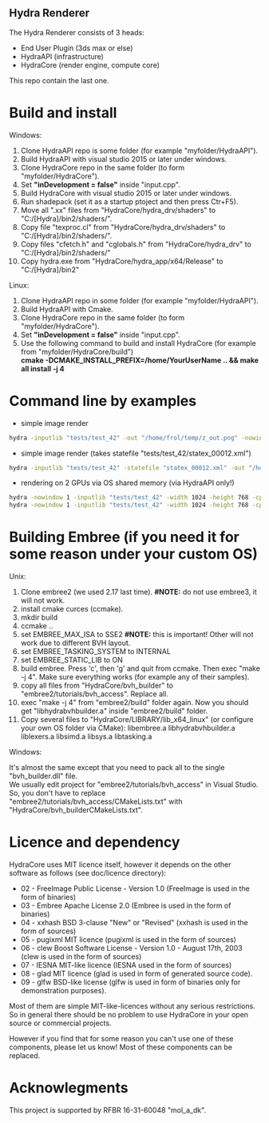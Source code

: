## Hydra Renderer

The Hydra Renderer consists of 3 heads:

- End User Plugin (3ds max or else)
- HydraAPI (infrastructure)
- HydraCore (render engine, compute core)

This repo contain the last one.

# Build and install

Windows:
1. Clone HydraAPI repo is some folder (for example "myfolder/HydraAPI"). 
2. Build HydraAPI with visual studio 2015 or later under windows.
3. Clone HydraCore repo in the same folder (to form "myfolder/HydraCore").
4. Set **"inDevelopment = false"** inside "input.cpp". 
5. Build HydraCore with visual studio 2015 or later under windows.
6. Run shadepack (set it as a startup ptoject and then press Ctr+F5).
7. Move all ".xx" files from "HydraCore/hydra_drv/shaders" to "C:/[Hydra]/bin2/shaders/".
8. Copy file "texproc.cl" from "HydraCore/hydra_drv/shaders" to "C:/[Hydra]/bin2/shaders/".
9. Copy files "cfetch.h" and "cglobals.h" from "HydraCore/hydra_drv" to "C:/[Hydra]/bin2/shaders/"
10. Copy hydra.exe from "HydraCore/hydra_app/x64/Release" to "C:/[Hydra]/bin2"


Linux:
1. Clone HydraAPI repo in some folder (for example "myfolder/HydraAPI"). 
2. Build HydraAPI with Cmake.
3. Clone HydraCore repo in the same folder (to form "myfolder/HydraCore").
4. Set **"inDevelopment = false"** inside "input.cpp". 
5. Use the following command to build and install HydraCore (for example from "myfolder/HydraCore/build")   
**cmake -DCMAKE_INSTALL_PREFIX=/home/YourUserName .. && make all install -j 4**

# Command line by examples

* simple image render
```bash
hydra -inputlib "tests/test_42" -out "/home/frol/temp/z_out.png" -nowindow 1 
```

* simple image render (takes statefile "tests/test_42/statex_00012.xml")
```bash
hydra -inputlib "tests/test_42" -statefile "statex_00012.xml" -out "/home/frol/temp/z_out.png" -nowindow 1 
```

* rendering on 2 GPUs via OS shared memory (via HydraAPI only!)
```bash
hydra -nowindow 1 -inputlib "tests/test_42" -width 1024 -height 768 -cpu_fb 0 -sharedimage hydraimage_1533639330288 -cl_device_id 0
hydra -nowindow 1 -inputlib "tests/test_42" -width 1024 -height 768 -cpu_fb 0 -sharedimage hydraimage_1533639330288 -cl_device_id 1
```

# Building Embree (if you need it for some reason under your custom OS)

Unix:

1. Clone embree2 (we used 2.17 last time). **#NOTE:** do not use embree3, it will not work.
2. install cmake curces (ccmake).
3. mkdir build
4. ccmake ..
5. set EMBREE_MAX_ISA to SSE2 **#NOTE:** this is important! Other will not work due to different BVH layout.
6. set EMBREE_TASKING_SYSTEM to INTERNAL
7. set EMBREE_STATIC_LIB to ON
8. build embree. Press 'c', then 'g' and quit from ccmake. Then exec "make -j 4".
   Make sure everything works (for example any of their samples). 
9. copy all files from "HydraCore/bvh_builder" to "embree2/tutorials/bvh_access". Replace all.
10. exec "make -j 4" from "embree2/build" folder again.
    Now you should get "libhydrabvhbuilder.a" inside "embree2/build" folder.
11. Copy several files to "HydraCore/LIBRARY/lib_x64_linux" (or configure your own OS folder via CMake):
    libembree.a
    libhydrabvhbuilder.a
    liblexers.a
    libsimd.a
    libsys.a
    libtasking.a

Windows:

It's almost the same except that you need to pack all to the single "bvh_builder.dll" file. \
We usually edit project for "embree2/tutorials/bvh_access" in Visual Studio. \
So, you don't have to replace "embree2/tutorials/bvh_access/CMakeLists.txt" with "HydraCore/bvh_builderCMakeLists.txt".

# Licence and dependency

HydraCore uses MIT licence itself, however it depends on the other software as follows (see doc/licence directory):

* 02 - FreeImage Public License - Version 1.0 (FreeImage is used in the form of binaries)
* 03 - Embree Apache License 2.0 (Embree is used in the form of binaries)
* 04 - xxhash BSD 3-clause "New" or "Revised" (xxhash is used in the form of sources)
* 05 - pugixml MIT licence (pugixml is used in the form of sources)
* 06 - clew Boost Software License - Version 1.0 - August 17th, 2003 (clew is used in the form of sources)
* 07 - IESNA MIT-like licence (IESNA used in the form of sources)
* 08 - glad MIT licence (glad is used in form of generated source code).
* 09 - glfw BSD-like license (glfw is used in form of binaries only for demonstration purposes).

Most of them are simple MIT-like-licences without any serious restrictions. 
So in general there should be no problem to use HydraCore in your open source or commercial projects. 

However if you find that for some reason you can't use one of these components, please let us know!
Most of these components can be replaced.

# Acknowlegments
This project is supported by RFBR 16-31-60048 "mol_a_dk".
